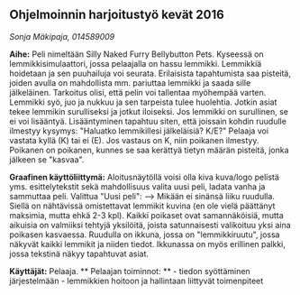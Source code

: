 ## Ohjelmoinnin harjoitustyö kevät 2016
_Sonja Mäkipaja, 014589009_

**Aihe:** 
Peli nimeltään Silly Naked Furry Bellybutton Pets. Kyseessä on lemmikkisimulaattori, jossa pelaajalla on hassu lemmikki. Lemmikkiä hoidetaan ja sen puuhailuja voi seurata. Erilaisista tapahtumista saa pisteitä, joiden avulla on mahdollista mm. pariuttaa lemmikki ja saada sille jälkeläinen. Tarkoitus olisi, että pelin voi tallentaa myöhempää varten. Lemmikki syö, juo ja nukkuu ja sen tarpeista tulee huolehtia. Jotkin asiat tekee lemmikin surulliseksi ja jotkut iloiseksi. Jos lemmikki on surullinen, se ei voi lisääntyä. Lisääntyminen tapahtuu siten, että joissain kohdin ruudulle ilmestyy kysymys: "Haluatko lemmikillesi jälkeläisiä? K/E?" Pelaaja voi vastata kyllä (K) tai ei (E). Jos vastaus on K, niin poikanen ilmestyy. Poikanen on poikanen, kunnes se saa kerättyä tietyn määrän pisteitä, jonka jälkeen se "kasvaa".

**Graafinen käyttöliittymä:**
Aloitusnäytöllä voisi olla kiva kuva/logo pelistä yms. esittelytekstit sekä mahdollisuus valita uusi peli, ladata vanha ja sammuttaa peli. Valittua "Uusi peli": --> Mikään ei sinänsä liiku ruudulla. Siellä on nähtävissä omistettavat lemmikit kuvina (en ole vielä päättänyt maksimia, mutta ehkä 2-3 kpl). Kaikki poikaset ovat samannäköisiä, mutta aikuisia on valmiiksi tehtyjä yksilöitä, joista satunnaisesti valikoituu yksi aina poikasen kasvaessa. Ruudulla on ikkuna, jossa on "lemmikkiruutu", jossa näkyvät kaikki lemmikit ja niiden tiedot. Ikkunassa on myös erillinen palkki, jossa tekstinä näkyy tapahtuvat asiat.

**Käyttäjät:** Pelaaja.
	** Pelaajan toiminnot: **
		- tiedon syöttäminen järjestelmään
		- lemmikkien hoitoon ja hallintaan liittyvät toimenpiteet
